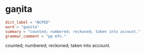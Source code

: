 # gaṇita

``` toml
dict_label = "NCPED"
word = "gaṇita"
summary = "counted; numbered; reckoned; taken into account."
grammar_comment = "pp mfn."
```

counted; numbered; reckoned; taken into account.

